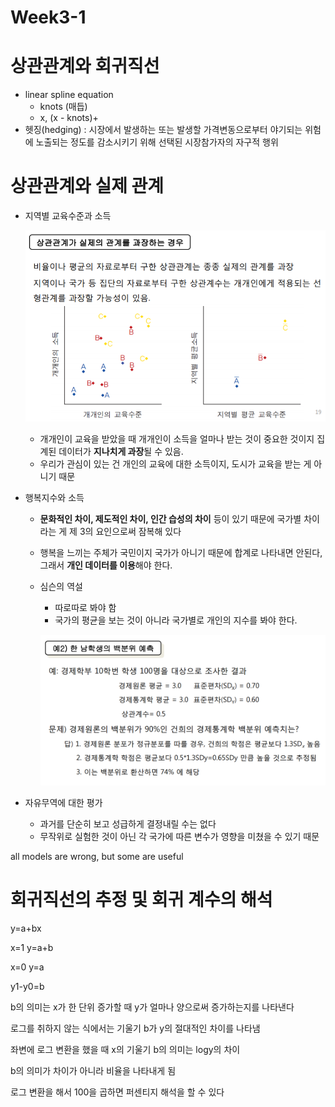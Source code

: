 # Week3-1

# 상관관계와 회귀직선

- linear spline equation
    - knots (매듭)
    - x, (x - knots)+
- 헷징(hedging) : 시장에서 발생하는 또는 발생할 가격변동으로부터 야기되는 위험에 노출되는 정도를 감소시키기 위해 선택된 시장참가자의 자구적 행위

# 상관관계와 실제 관계

- 지역별 교육수준과 소득

    ![week3(6).png](week3(6).png)

    - 개개인이 교육을 받았을 때 개개인이 소득을 얼마나 받는 것이 중요한 것이지 집계된 데이터가 **지나치게 과장**될 수 있음.
    - 우리가 관심이 있는 건 개인의 교육에 대한 소득이지, 도시가 교육을 받는 게 아니기 때문
- 행복지수와 소득
    - **문화적인 차이, 제도적인 차이, 인간 습성의 차이** 등이 있기 때문에 국가별 차이라는 게 제 3의 요인으로써 잠복해 있다
    - 행복을 느끼는 주체가 국민이지 국가가 아니기 때문에 합계로 나타내면 안된다, 그래서 **개인 데이터를 이용**해야 한다.
    - 심슨의 역설
        - 따로따로 봐야 함
        - 국가의 평균을 보는 것이 아니라 국가별로 개인의 지수를 봐야 한다.

        ![week3(5).png](week3(5).png)

- 자유무역에 대한 평가
    - 과거를 단순히 보고 성급하게 결정내릴 수는 없다
    - 무작위로 실험한 것이 아닌 각 국가에 따른 변수가 영향을 미쳤을 수 있기 때문

all models are wrong, but some are useful

# 회귀직선의 추정 및 회귀 계수의 해석
y=a+bx

x=1  y=a+b

x=0  y=a

y1-y0=b

b의 의미는 x가 한 단위 증가할 때 y가 얼마나 양으로써 증가하는지를 나타낸다

로그를 취하지 않는 식에서는 기울기 b가 y의 절대적인 차이를 나타냄

좌변에 로그 변환을 했을 때 x의 기울기 b의 의미는 logy의 차이

b의 의미가 차이가 아니라 비율을 나타내게 됨

로그 변환을 해서 100을 곱하면 퍼센티지 해석을 할 수 있다